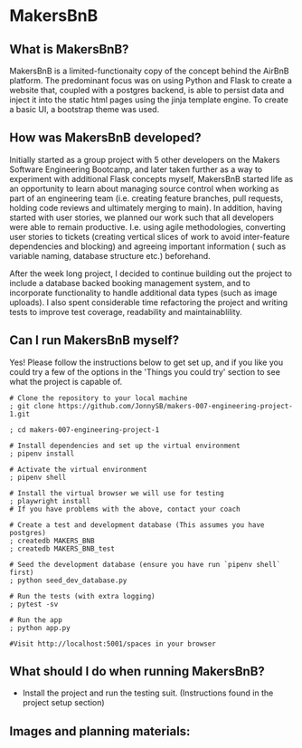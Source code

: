 # MakersBnB

## What is MakersBnB?

MakersBnB is a limited-functionaity copy of the concept behind the AirBnB
platform. The predominant focus was on using Python and Flask to create a
website that, coupled with a postgres backend, is able to persist data and
inject it into the static html pages using the jinja template engine. To
create a basic UI, a bootstrap theme was used.

## How was MakersBnB developed?

Initially started as a group project with 5 other developers on the Makers
Software Engineering Bootcamp, and later taken further as a way to experiment
with additional Flask concepts myself, MakersBnB started life as an
opportunity to learn about managing source control when working as part of an
engineering team (i.e. creating feature branches, pull requests, holding code
reviews and ultimately merging to main). In addition, having started with user
stories, we planned our work such that all developers were able to remain
productive. I.e. using agile methodologies, converting user stories to tickets
(creating vertical slices of work to avoid inter-feature dependencies and
blocking) and agreeing important information ( such as variable naming,
database structure etc.) beforehand.

After the week long project, I decided to continue building out the project to
include a database backed booking management system, and to incorporate
functionality to handle additional data types (such as image uploads). I also
spent considerable time refactoring the project and writing tests to improve
test coverage, readability and maintainablility.

## Can I run MakersBnB myself?

Yes! Please follow the instructions below to get set up, and if you like you
could try a few of the options in the 'Things you could try' section to see what
the project is capable of.

```shell
# Clone the repository to your local machine
; git clone https://github.com/JonnySB/makers-007-engineering-project-1.git

; cd makers-007-engineering-project-1

# Install dependencies and set up the virtual environment
; pipenv install

# Activate the virtual environment
; pipenv shell

# Install the virtual browser we will use for testing
; playwright install
# If you have problems with the above, contact your coach

# Create a test and development database (This assumes you have postgres)
; createdb MAKERS_BNB
; createdb MAKERS_BNB_test

# Seed the development database (ensure you have run `pipenv shell` first)
; python seed_dev_database.py

# Run the tests (with extra logging)
; pytest -sv

# Run the app
; python app.py

#Visit http://localhost:5001/spaces in your browser
```

## What should I do when running MakersBnB?

- Install the project and run the testing suit. (Instructions found in the project setup section)

## Images and planning materials:
